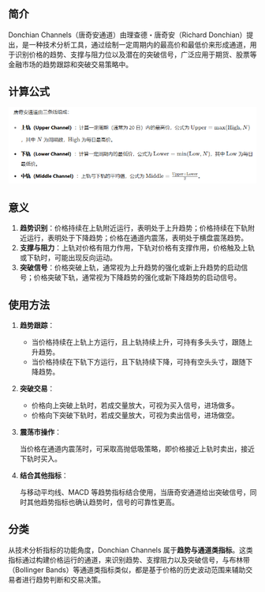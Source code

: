 ## 简介

Donchian Channels（唐奇安通道）由理查德・唐奇安（Richard Donchian）提出，是一种技术分析工具，通过绘制一定周期内的最高价和最低价来形成通道，用于识别价格的趋势、支撑与阻力位以及潜在的突破信号，广泛应用于期货、股票等金融市场的趋势跟踪和突破交易策略中。

## 计算公式

![image-20250929134003934](.\photo\image-20250929134003934.png)

## 意义

1. **趋势识别**：价格持续在上轨附近运行，表明处于上升趋势；价格持续在下轨附近运行，表明处于下降趋势；价格在通道内震荡，表明处于横盘震荡趋势。
2. **支撑与阻力**：上轨对价格有阻力作用，下轨对价格有支撑作用，价格触及上轨或下轨时，可能出现反向运动。
3. **突破信号**：价格突破上轨，通常视为上升趋势的强化或新上升趋势的启动信号；价格突破下轨，通常视为下降趋势的强化或新下降趋势的启动信号。

## 使用方法

1. **趋势跟踪**：

   - 当价格持续在上轨上方运行，且上轨持续上升，可持有多头头寸，跟随上升趋势。
   - 当价格持续在下轨下方运行，且下轨持续下降，可持有空头头寸，跟随下降趋势。

2. **突破交易**：

   - 价格向上突破上轨时，若成交量放大，可视为买入信号，进场做多。
   - 价格向下突破下轨时，若成交量放大，可视为卖出信号，进场做空。

3. **震荡市操作**：

   当价格在通道内震荡时，可采取高抛低吸策略，即价格接近上轨时卖出，接近下轨时买入。

4. **结合其他指标**：

   与移动平均线、MACD 等趋势指标结合使用，当唐奇安通道给出突破信号，同时其他趋势指标也确认趋势时，信号的可靠性更高。

## 分类

从技术分析指标的功能角度，Donchian Channels 属于**趋势与通道类指标**。这类指标通过构建价格运行的通道，来识别趋势、支撑阻力以及突破信号，与布林带（Bollinger Bands）等通道类指标类似，都是基于价格的历史波动范围来辅助交易者进行趋势判断和交易决策。
